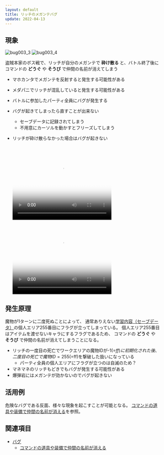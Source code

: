 ```yaml
---
layout: default
title: リッチのメガンテバグ
update: 2022-04-13
---
```


## 現象

![bug003_3](https://drive.google.com/uc?export=view&id=1D7Kyytb_PRKYOK711WKYJLZn-jFP6jnW)
![bug003_4](https://drive.google.com/uc?export=view&id=1zWLqG9dg_LSfdwWbEp4__wnVPks8Vl2n)

盗賊本家のボス戦で、リッチが自分のメガンテで __砕け散る__ と、バトル終了後にコマンドの __どうぐ__ や __そうび__ で仲間の名前が消えてしまう

* マホカンタでメガンテを反射すると発生する可能性がある
* メダパニでリッチが混乱していると発生する可能性がある
* バトルに参加したパーティ全員にバグが発生する
* バグが起きてしまったら直すことが出来ない
	* セーブデータに記録されてしまう
	* 不用意にカーソルを動かすとフリーズしてしまう
* リッチが砕け散らなかった場合はバグが起きない

	<video width="320" height="240" controls poster="https://drive.google.com/uc?export=view&id=1yG162S4xLBpXilUhvrb-wzYVj-qgM7a2"><source src="https://drive.google.com/uc?export=view&id=1i2Di38Xi9Sb5e5AnOUJTT7AkdUKZHXev" type="video/mp4"></video>
	<video width="320" height="240" controls poster="https://drive.google.com/uc?export=view&id=1izsT7LMxz-zkP3weZszhlcoGAFIDoTZv"><source src="https://drive.google.com/uc?export=view&id=1loxu--zmfD86wL58J5XZcsiXcjpoawzJ" type="video/mp4"></video>


## 発生原理

魔物が1ターンに二度死ぬことによって、
通常ありえない[学習内容（セーブデータ）](ai_save)の個人エリア255番目にフラグが立ってしまっている。
個人エリア255番目はアイテムを渡せないキャラにするフラグであるため、
コマンドの __どうぐ__ や __そうび__ で仲間の名前が消えてしまうことになる。

* リッチの一度目の死亡でワークエリアの魔物IDが-1(=$ff)に初期化された後、
二度目の死亡で魔物ID=255(=$ff)を撃破した扱いになっている
	* パーティ全員の個人エリアにフラグが立つのは自滅のため？
* マネマネのリッチもどきでもバグが発生する可能性がある
* 爆弾岩にはメガンテが効かないのでバグが起きない


## 活用例

危険なバグである反面、様々な現象を起こすことが可能となる。
[コマンドの道具や装備で仲間の名前が消える](bug100)を参照。

## 関連項目

* [バグ](bug)
	* [コマンドの道具や装備で仲間の名前が消える](bug100)

